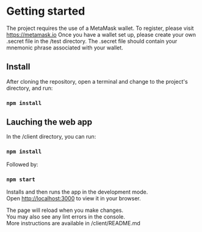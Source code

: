 # Getting started

The project requires the use of a MetaMask wallet.
To register, please visit https://metamask.io
Once you have a wallet set up, please create your own .secret file in the /test directory. The .secret file should contain your mnemonic phrase associated with your wallet.


## Install
After cloning the repository, open a terminal and change to the project's directory, and run:

### `npm install`

## Lauching the web app

In the /client directory, you can run:

### `npm install`

Followed by:

### `npm start`

Installs and then runs the app in the development mode.\
Open [http://localhost:3000](http://localhost:3000) to view it in your browser.

The page will reload when you make changes.\
You may also see any lint errors in the console.\
More instructions are available in /client/README.md